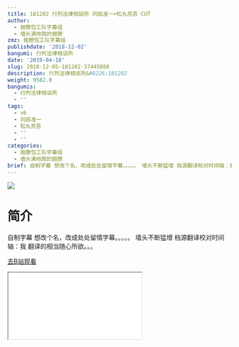 ```yaml
---
title: 181202 行列法律相談所 冈田准一+松丸亮吾 CUT
author:
  - 翅膀包工队字幕组
  - 墙头满地跑的翅膀
zmz: 翅膀包工队字幕组
publishdate: '2018-12-02'
bangumi: 行列法律相谈所
date: '2019-04-18'
slug: 2018-12-05-181202-37445888
description: 行列法律相谈所&#8226;181202
weight: 9582.0
bangumis:
  - 行列法律相谈所
  - ''
tags:
  - v6
  - 冈田准一
  - 松丸亮吾
  - ''
  - ''
categories:
  - 翅膀包工队字幕组
  - 墙头满地跑的翅膀
brief: 自制字幕 想改个名，改成处处留情字幕。。。。。 墙头不断猛增 档源翻译校对时间轴：我 翻译的相当随心所欲。。。
---
```

![](https://i.imgur.com/YTBqzGR.jpg)
# 简介  
自制字幕
想改个名，改成处处留情字幕。。。。。
墙头不断猛增
档源翻译校对时间轴：我
翻译的相当随心所欲。。。  

[去B站观看](https://www.bilibili.com/video/av37445888/)
<div class ="resp-container"><iframe class="testiframe" src="//player.bilibili.com/player.html?aid=37445888"", scrolling="no", allowfullscreen="true" > </iframe></div> 
